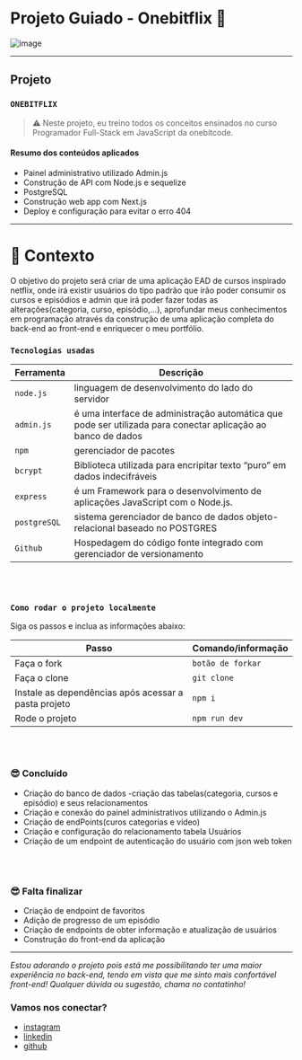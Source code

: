 # Projeto Guiado - Onebitflix 🚧

![image](https://media.giphy.com/media/hqNj8nQ2M7ot6WFYdi/giphy.gif)

---

## Projeto

### `ONEBITFLIX`

> ⚠️ Neste projeto, eu treino todos os conceitos ensinados no curso Programador Full-Stack em JavaScript da onebitcode.

#### Resumo dos conteúdos aplicados

- Painel administrativo utilizado Admin.js
- Construção de API com Node.js e sequelize
- PostgreSQL
- Construção web app com Next.js
- Deploy e configuração para evitar o erro 404

---

# 🧠 Contexto

O objetivo do projeto será criar de uma aplicação EAD de cursos inspirado netflix, onde irá existir usuários do tipo padrão que irão poder consumir os cursos e episódios e admin que irá poder fazer todas as alterações(categoria, curso, episódio,...), aprofundar meus conhecimentos em programação através da construção de uma aplicação completa do back-end ao front-end e enriquecer o meu portfólio.
<br />

### `Tecnologias usadas`

| Ferramenta   | Descrição                                                                                                    |
| ------------ | ------------------------------------------------------------------------------------------------------------ |
| `node.js`    | linguagem de desenvolvimento do lado do servidor                                                             |
| `admin.js`   | é uma interface de administração automática que pode ser utilizada para conectar aplicação ao banco de dados |
| `npm`        | gerenciador de pacotes                                                                                       |
| `bcrypt`     | Biblioteca utilizada para encripitar texto “puro” em dados indecifráveis                                     |
| `express`    | é um Framework para o desenvolvimento de aplicações JavaScript com o Node.js.                                |
| `postgreSQL` | sistema gerenciador de banco de dados objeto-relacional baseado no POSTGRES                                  |
| `Github`     | Hospedagem do código fonte integrado com gerenciador de versionamento                                        |

<br />
<br />

### `Como rodar o projeto localmente`

Siga os passos e inclua as informações abaixo:

| Passo                                                | Comando/informação |
| ---------------------------------------------------- | ------------------ |
| Faça o fork                                          | `botão de forkar`  |
| Faça o clone                                         | `git clone`        |
| Instale as dependências após acessar a pasta projeto | `npm i`            |
| Rode o projeto                                       | `npm run dev`      |

<br />
<br />

### 😎 Concluído

- Criação do banco de dados
  -criação das tabelas(categoria, cursos e episódio) e seus relacionamentos
- Criação e conexão do painel administrativos utilizando o Admin.js
- Criação de endPoints(curos categorias e vídeo)
- Criação e configuração do relacionamento tabela Usuários
- Criação de um endpoint de autenticação do usuário com json web token

<br />
<br />

### 😎 Falta finalizar

- Criação de endpoint de favoritos
- Adição de progresso de um episódio
- Criação de endpoints de obter informação e atualização de usuários
- Construção do front-end da aplicação

---

_Estou adorando o projeto pois está me possibilitando ter uma maior experiência no back-end, tendo em vista que me sinto mais confortável front-end! Qualquer dúvida ou sugestão, chama no contatinho!_

### Vamos nos conectar?

- [instagram](https://www.instagram.com/jaootelesk)
- [linkedin](https://www.linkedin.com/in/jo%C3%A3o-teles-711557239//)
- [github](https://github.com/joaotelesk)
